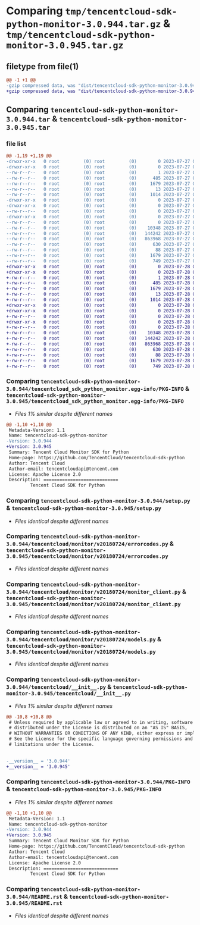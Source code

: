 # Comparing `tmp/tencentcloud-sdk-python-monitor-3.0.944.tar.gz` & `tmp/tencentcloud-sdk-python-monitor-3.0.945.tar.gz`

## filetype from file(1)

```diff
@@ -1 +1 @@
-gzip compressed data, was "dist/tencentcloud-sdk-python-monitor-3.0.944.tar", last modified: Thu Jul 27 02:19:37 2023, max compression
+gzip compressed data, was "dist/tencentcloud-sdk-python-monitor-3.0.945.tar", last modified: Fri Jul 28 00:32:10 2023, max compression
```

## Comparing `tencentcloud-sdk-python-monitor-3.0.944.tar` & `tencentcloud-sdk-python-monitor-3.0.945.tar`

### file list

```diff
@@ -1,19 +1,19 @@
-drwxr-xr-x   0 root         (0) root         (0)        0 2023-07-27 02:19:37.000000 tencentcloud-sdk-python-monitor-3.0.944/
-drwxr-xr-x   0 root         (0) root         (0)        0 2023-07-27 02:19:37.000000 tencentcloud-sdk-python-monitor-3.0.944/tencentcloud_sdk_python_monitor.egg-info/
--rw-r--r--   0 root         (0) root         (0)        1 2023-07-27 02:19:37.000000 tencentcloud-sdk-python-monitor-3.0.944/tencentcloud_sdk_python_monitor.egg-info/dependency_links.txt
--rw-r--r--   0 root         (0) root         (0)      485 2023-07-27 02:19:37.000000 tencentcloud-sdk-python-monitor-3.0.944/tencentcloud_sdk_python_monitor.egg-info/SOURCES.txt
--rw-r--r--   0 root         (0) root         (0)     1679 2023-07-27 02:19:37.000000 tencentcloud-sdk-python-monitor-3.0.944/tencentcloud_sdk_python_monitor.egg-info/PKG-INFO
--rw-r--r--   0 root         (0) root         (0)       13 2023-07-27 02:19:37.000000 tencentcloud-sdk-python-monitor-3.0.944/tencentcloud_sdk_python_monitor.egg-info/top_level.txt
--rw-r--r--   0 root         (0) root         (0)     1014 2023-07-27 02:19:37.000000 tencentcloud-sdk-python-monitor-3.0.944/setup.py
-drwxr-xr-x   0 root         (0) root         (0)        0 2023-07-27 02:19:37.000000 tencentcloud-sdk-python-monitor-3.0.944/tencentcloud/
-drwxr-xr-x   0 root         (0) root         (0)        0 2023-07-27 02:19:37.000000 tencentcloud-sdk-python-monitor-3.0.944/tencentcloud/monitor/
--rw-r--r--   0 root         (0) root         (0)        0 2023-07-27 02:19:37.000000 tencentcloud-sdk-python-monitor-3.0.944/tencentcloud/monitor/__init__.py
-drwxr-xr-x   0 root         (0) root         (0)        0 2023-07-27 02:19:37.000000 tencentcloud-sdk-python-monitor-3.0.944/tencentcloud/monitor/v20180724/
--rw-r--r--   0 root         (0) root         (0)        0 2023-07-27 02:19:37.000000 tencentcloud-sdk-python-monitor-3.0.944/tencentcloud/monitor/v20180724/__init__.py
--rw-r--r--   0 root         (0) root         (0)    10348 2023-07-27 02:19:37.000000 tencentcloud-sdk-python-monitor-3.0.944/tencentcloud/monitor/v20180724/errorcodes.py
--rw-r--r--   0 root         (0) root         (0)   144242 2023-07-27 02:19:37.000000 tencentcloud-sdk-python-monitor-3.0.944/tencentcloud/monitor/v20180724/monitor_client.py
--rw-r--r--   0 root         (0) root         (0)   863968 2023-07-27 02:19:37.000000 tencentcloud-sdk-python-monitor-3.0.944/tencentcloud/monitor/v20180724/models.py
--rw-r--r--   0 root         (0) root         (0)      630 2023-07-27 02:19:37.000000 tencentcloud-sdk-python-monitor-3.0.944/tencentcloud/__init__.py
--rw-r--r--   0 root         (0) root         (0)       88 2023-07-27 02:19:37.000000 tencentcloud-sdk-python-monitor-3.0.944/setup.cfg
--rw-r--r--   0 root         (0) root         (0)     1679 2023-07-27 02:19:37.000000 tencentcloud-sdk-python-monitor-3.0.944/PKG-INFO
--rw-r--r--   0 root         (0) root         (0)      749 2023-07-27 02:19:37.000000 tencentcloud-sdk-python-monitor-3.0.944/README.rst
+drwxr-xr-x   0 root         (0) root         (0)        0 2023-07-28 00:32:10.000000 tencentcloud-sdk-python-monitor-3.0.945/
+drwxr-xr-x   0 root         (0) root         (0)        0 2023-07-28 00:32:10.000000 tencentcloud-sdk-python-monitor-3.0.945/tencentcloud_sdk_python_monitor.egg-info/
+-rw-r--r--   0 root         (0) root         (0)        1 2023-07-28 00:32:10.000000 tencentcloud-sdk-python-monitor-3.0.945/tencentcloud_sdk_python_monitor.egg-info/dependency_links.txt
+-rw-r--r--   0 root         (0) root         (0)      485 2023-07-28 00:32:10.000000 tencentcloud-sdk-python-monitor-3.0.945/tencentcloud_sdk_python_monitor.egg-info/SOURCES.txt
+-rw-r--r--   0 root         (0) root         (0)     1679 2023-07-28 00:32:10.000000 tencentcloud-sdk-python-monitor-3.0.945/tencentcloud_sdk_python_monitor.egg-info/PKG-INFO
+-rw-r--r--   0 root         (0) root         (0)       13 2023-07-28 00:32:10.000000 tencentcloud-sdk-python-monitor-3.0.945/tencentcloud_sdk_python_monitor.egg-info/top_level.txt
+-rw-r--r--   0 root         (0) root         (0)     1014 2023-07-28 00:32:09.000000 tencentcloud-sdk-python-monitor-3.0.945/setup.py
+drwxr-xr-x   0 root         (0) root         (0)        0 2023-07-28 00:32:10.000000 tencentcloud-sdk-python-monitor-3.0.945/tencentcloud/
+drwxr-xr-x   0 root         (0) root         (0)        0 2023-07-28 00:32:10.000000 tencentcloud-sdk-python-monitor-3.0.945/tencentcloud/monitor/
+-rw-r--r--   0 root         (0) root         (0)        0 2023-07-28 00:32:09.000000 tencentcloud-sdk-python-monitor-3.0.945/tencentcloud/monitor/__init__.py
+drwxr-xr-x   0 root         (0) root         (0)        0 2023-07-28 00:32:10.000000 tencentcloud-sdk-python-monitor-3.0.945/tencentcloud/monitor/v20180724/
+-rw-r--r--   0 root         (0) root         (0)        0 2023-07-28 00:32:09.000000 tencentcloud-sdk-python-monitor-3.0.945/tencentcloud/monitor/v20180724/__init__.py
+-rw-r--r--   0 root         (0) root         (0)    10348 2023-07-28 00:32:09.000000 tencentcloud-sdk-python-monitor-3.0.945/tencentcloud/monitor/v20180724/errorcodes.py
+-rw-r--r--   0 root         (0) root         (0)   144242 2023-07-28 00:32:09.000000 tencentcloud-sdk-python-monitor-3.0.945/tencentcloud/monitor/v20180724/monitor_client.py
+-rw-r--r--   0 root         (0) root         (0)   863968 2023-07-28 00:32:09.000000 tencentcloud-sdk-python-monitor-3.0.945/tencentcloud/monitor/v20180724/models.py
+-rw-r--r--   0 root         (0) root         (0)      630 2023-07-28 00:32:09.000000 tencentcloud-sdk-python-monitor-3.0.945/tencentcloud/__init__.py
+-rw-r--r--   0 root         (0) root         (0)       88 2023-07-28 00:32:10.000000 tencentcloud-sdk-python-monitor-3.0.945/setup.cfg
+-rw-r--r--   0 root         (0) root         (0)     1679 2023-07-28 00:32:10.000000 tencentcloud-sdk-python-monitor-3.0.945/PKG-INFO
+-rw-r--r--   0 root         (0) root         (0)      749 2023-07-28 00:32:09.000000 tencentcloud-sdk-python-monitor-3.0.945/README.rst
```

### Comparing `tencentcloud-sdk-python-monitor-3.0.944/tencentcloud_sdk_python_monitor.egg-info/PKG-INFO` & `tencentcloud-sdk-python-monitor-3.0.945/tencentcloud_sdk_python_monitor.egg-info/PKG-INFO`

 * *Files 1% similar despite different names*

```diff
@@ -1,10 +1,10 @@
 Metadata-Version: 1.1
 Name: tencentcloud-sdk-python-monitor
-Version: 3.0.944
+Version: 3.0.945
 Summary: Tencent Cloud Monitor SDK for Python
 Home-page: https://github.com/TencentCloud/tencentcloud-sdk-python
 Author: Tencent Cloud
 Author-email: tencentcloudapi@tencent.com
 License: Apache License 2.0
 Description: ============================
         Tencent Cloud SDK for Python
```

### Comparing `tencentcloud-sdk-python-monitor-3.0.944/setup.py` & `tencentcloud-sdk-python-monitor-3.0.945/setup.py`

 * *Files identical despite different names*

### Comparing `tencentcloud-sdk-python-monitor-3.0.944/tencentcloud/monitor/v20180724/errorcodes.py` & `tencentcloud-sdk-python-monitor-3.0.945/tencentcloud/monitor/v20180724/errorcodes.py`

 * *Files identical despite different names*

### Comparing `tencentcloud-sdk-python-monitor-3.0.944/tencentcloud/monitor/v20180724/monitor_client.py` & `tencentcloud-sdk-python-monitor-3.0.945/tencentcloud/monitor/v20180724/monitor_client.py`

 * *Files identical despite different names*

### Comparing `tencentcloud-sdk-python-monitor-3.0.944/tencentcloud/monitor/v20180724/models.py` & `tencentcloud-sdk-python-monitor-3.0.945/tencentcloud/monitor/v20180724/models.py`

 * *Files identical despite different names*

### Comparing `tencentcloud-sdk-python-monitor-3.0.944/tencentcloud/__init__.py` & `tencentcloud-sdk-python-monitor-3.0.945/tencentcloud/__init__.py`

 * *Files 1% similar despite different names*

```diff
@@ -10,8 +10,8 @@
 # Unless required by applicable law or agreed to in writing, software
 # distributed under the License is distributed on an "AS IS" BASIS,
 # WITHOUT WARRANTIES OR CONDITIONS OF ANY KIND, either express or implied.
 # See the License for the specific language governing permissions and
 # limitations under the License.
 
 
-__version__ = '3.0.944'
+__version__ = '3.0.945'
```

### Comparing `tencentcloud-sdk-python-monitor-3.0.944/PKG-INFO` & `tencentcloud-sdk-python-monitor-3.0.945/PKG-INFO`

 * *Files 1% similar despite different names*

```diff
@@ -1,10 +1,10 @@
 Metadata-Version: 1.1
 Name: tencentcloud-sdk-python-monitor
-Version: 3.0.944
+Version: 3.0.945
 Summary: Tencent Cloud Monitor SDK for Python
 Home-page: https://github.com/TencentCloud/tencentcloud-sdk-python
 Author: Tencent Cloud
 Author-email: tencentcloudapi@tencent.com
 License: Apache License 2.0
 Description: ============================
         Tencent Cloud SDK for Python
```

### Comparing `tencentcloud-sdk-python-monitor-3.0.944/README.rst` & `tencentcloud-sdk-python-monitor-3.0.945/README.rst`

 * *Files identical despite different names*

